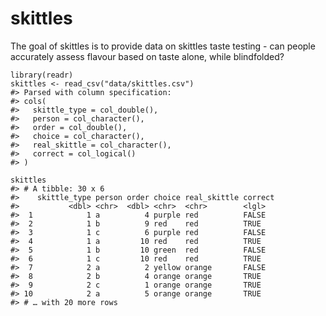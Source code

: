 
<!-- README.md is generated from README.Rmd. Please edit that file -->

skittles
========

<!-- badges: start -->
<!-- badges: end -->

The goal of skittles is to provide data on skittles taste testing - can
people accurately assess flavour based on taste alone, while
blindfolded?

    library(readr)
    skittles <- read_csv("data/skittles.csv")
    #> Parsed with column specification:
    #> cols(
    #>   skittle_type = col_double(),
    #>   person = col_character(),
    #>   order = col_double(),
    #>   choice = col_character(),
    #>   real_skittle = col_character(),
    #>   correct = col_logical()
    #> )

    skittles
    #> # A tibble: 30 x 6
    #>    skittle_type person order choice real_skittle correct
    #>           <dbl> <chr>  <dbl> <chr>  <chr>        <lgl>  
    #>  1            1 a          4 purple red          FALSE  
    #>  2            1 b          9 red    red          TRUE   
    #>  3            1 c          6 purple red          FALSE  
    #>  4            1 a         10 red    red          TRUE   
    #>  5            1 b         10 green  red          FALSE  
    #>  6            1 c         10 red    red          TRUE   
    #>  7            2 a          2 yellow orange       FALSE  
    #>  8            2 b          4 orange orange       TRUE   
    #>  9            2 c          1 orange orange       TRUE   
    #> 10            2 a          5 orange orange       TRUE   
    #> # … with 20 more rows
